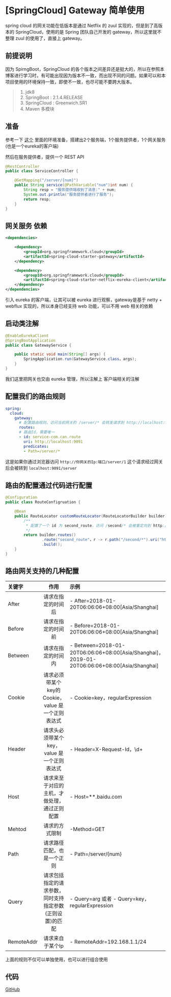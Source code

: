 # [SpringCloud] Gateway 简单使用

spring cloud 的网关功能在低版本是通过 Netflix 的 zuul 实现的，但是到了高版本的 SpringCloud，使用的是 Spring 团队自己开发的 gateway，所以这里就不整理 zuul 的使用了，直接上 gateway。 


## 前提说明
因为 SpirngBoot，SpringCloud 的各个版本之间差异还是挺大的，所以在参照本博客进行学习时，有可能出现因为版本不一致，而出现不同的问题。如果可以和本项目使用的环境保持一致，即使不一致，也尽可能不要跨大版本。
>1. jdk8
>2. SpringBoot : 2.1.4.RELEASE
>3. SpringCloud : Greenwich.SR1
>4. Maven 多模块

## 准备
参考一下 [这个](https://blog.csdn.net/LCN29/article/details/102087449) 里面的环境准备，搭建出2个服务端，1个服务提供者，1个网关服务(也是一个eureka的客户端)

然后在服务提供者，提供一个 REST API
```java
@RestController
public class ServiceController {

    @GetMapping("/server/{num}")
    public String service(@PathVariable("num")int num) {
        String resp = "服务提供端收到了消息:" + num;
        System.out.println("服务提供者进行了服务");
        return resp;
    }
}
```

## 网关服务 依赖
```xml
<dependencies>

    <dependency>
        <groupId>org.springframework.cloud</groupId>
        <artifactId>spring-cloud-starter-gateway</artifactId>
    </dependency>

    <dependency>
        <groupId>org.springframework.cloud</groupId>
        <artifactId>spring-cloud-starter-netflix-eureka-client</artifactId>
    </dependency>
</dependencies>
```
引入 eureka 的客户端，让其可以被 eureka 进行观察，gateway是基于 netty + webflux 实现的，所以本身已经支持 web 功能，可以不用 web 相关的依赖

## 启动类注解
```java
@EnableEurekaClient
@SpringBootApplication
public class GatewayService {

    public static void main(String[] args) {
        SpringApplication.run(GatewayService.class，args);
    }
}
```
我们这里把网关也交由 eureka 管理，所以注解上 客户端相关的注解

## 配置我们的路由规则
```yml
spring:
  cloud:
    gateway:
      # 配置路由规则，访问当前网关的 /server/* 会转发请求到 http://localhost:9091/server/*
      routes:
      # 路由Id，需要唯一
      - id: service-com.can.route
        uri: http://localhost:9091
        predicates:
        - Path=/server/*
```
这是如果你通过浏览器访问 `http://你网关的Ip:端口/server/1` 这个请求经过网关后会被转到 `localhost:9091/server`

## 路由的配置通过代码进行配置
```java
@Configuration
public class RouteConfigruation {

    @Bean
    public RouteLocator customRouteLocator(RouteLocatorBuilder builder) {
        /**
         * 配置了一个 id 为 second_route，访问 /second/* 会被重定向到 http://localhost:9091/second/*
         */
        return builder.routes()
                .route("second_route"，r -> r.path("/second/*").uri("http://localhost:9091/second/*"))
                .build();
    }
}
```

## 路由网关支持的几种配置

| 关键字 | 作用 | 示例 |
|:- | :-: | :-|
| After | 请求在指定的时间后 | - After=2018-01-20T06:06:06+08:00[Asia/Shanghai] |
|Before | 请求在指定的时间前| - Before=2018-01-20T06:06:06+08:00[Asia/Shanghai]|
|Between | 请求在指定的时间内| - Between=2018-01-20T06:06:06+08:00[Asia/Shanghai]，2019-01-20T06:06:06+08:00[Asia/Shanghai] |
|Cookie | 请求必须带某个key的Cookie，value 是一个正则表达式 | - Cookie=key，regularExpression|
| Header |请求头必须带某个key，value 是一个正则表达式| - Header=X-Request-Id，\d+|
| Host |请求来至于对应的主机，才做处理，通过正则配置| - Host=**.baidu.com|
|Mehtod | 请求的方式限制 | -Method=GET|
| Path | 请求路径匹配，也是一个正则 | - Path=/server/{num}|
| Query | 请求包括指定的请求参数，同时支持指定参数(正则设置)的匹配|- Query=arg 或者 - Query=key，regularExpression|
|RemoteAddr | 请求来自于某个Ip | - RemoteAddr=192.168.1.1/24 |

上面的规则不仅可以单独使用，也可以进行组合使用

## 代码
[GitHub](https://github.com/LCN29/SpringCloud/tree/master/spring-cloud-gateway)
